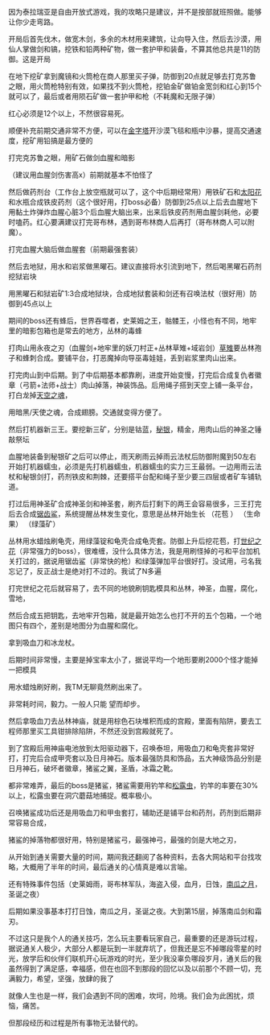 因为泰拉瑞亚是自由开放式游戏，我的攻略只是建议，并不是按部就班照做。能够让你少走弯路。

 

开局后首先伐木，做宽木剑，多余的木材用来建筑，让向导入住，然后去沙漠，用仙人掌做剑和镐，挖铁和铅两种矿物，做一套护甲和装备，不算其他总共是11的防御。这是开局

 

在地下挖矿拿到魔镜和火筒枪在商人那里买子弹，防御到20点就足够去打克苏鲁之眼，用火筒枪特别有效，如果找不到火筒枪，挖铂金矿做铂金宽剑和红心到15个就可以了，最后或者用陨石矿做一套护甲和枪（不耗魔和无限子弹）

红心必须是12个以上，不然很容易死。

 

顺便补充前期交通非常不方便，可以在[金字塔](https://www.zhihu.com/search?q=金字塔&search_source=Entity&hybrid_search_source=Entity&hybrid_search_extra={:,:})开沙漠飞毯和瓶中沙暴，提高交通速度，挖矿用铅搞是最方便的

 

打完克苏鲁之眼，用矿石做剑血腥和暗影

（建议用血腥剑伤害高x）前期就基本不怕怪了

然后做药剂台（工作台上放空瓶就可以了，这个中后期经常用）用铁矿石和[太阳花](https://www.zhihu.com/search?q=太阳花&search_source=Entity&hybrid_search_source=Entity&hybrid_search_extra={:,:})和水瓶合成铁皮药剂（这个很好用，打boss必备）防御到25点以上后去血腥地下用黏土炸弹炸血腥心脏3个后血腥大脑出来，出来后铁皮药剂用血腥剑耗他，必要时嗑药。红心要满建议打完哥布林，遇到哥布林商人后再打（哥布林商人可以附魔）。

 

打完血腥大脑后做血腥套（前期最强套装）

然后去地狱，用水和岩浆做黑曜石。建议直接将水引流到地下，然后喝黑曜石药剂挖狱岩块

用黑曜石和狱岩矿1:3合成地狱块，合成地狱套装和剑还有召唤法杖（很好用）防御到45点以上

 

期间的boss还有蜂后，世界吞噬者，史莱姆之王，骷髅王，小怪也有不同，地牢里的暗影包箱也是常去的地方，丛林的毒蜂

 

打肉山用永夜之刃（血腥剑+地牢里的妖刀村正+丛林草雉+域岩剑）[草雉](https://www.zhihu.com/search?q=草雉&search_source=Entity&hybrid_search_source=Entity&hybrid_search_extra={:,:})要丛林孢子和蜂刺合成。要铺平台，打恶魔掉向导巫毒娃娃，丢到岩浆里肉山出来。

 

打完肉山到中后期。到了中后期基本都靠刷，进度开始变慢，打完后合成复仇者徽章（弓箭+法师+战士）肉山掉落，神装饰品。后用绳子搭到天空上铺一条平台，打白龙掉[天空之魂](https://www.zhihu.com/search?q=天空之魂&search_source=Entity&hybrid_search_source=Entity&hybrid_search_extra={:,:})，

用暗黑/天使之魂，合成翅膀。交通就变得方便了。

 

然后打机器新三王。要挖新三矿，分别是钴蓝，[秘银](https://www.zhihu.com/search?q=秘银&search_source=Entity&hybrid_search_source=Entity&hybrid_search_extra={:,:})，精金，用肉山后的神圣之锤敲祭坛

血腥地装备到秘银矿之后可以停止，雨天刷雨云掉雨云法杖后防御附魔到50左右开始打机器蠕虫，必须是先打机器蠕虫，机器蠕虫的实力三王最弱。一边用雨云法杖和秘银剑打，药剂铁皮和荆棘，还要搭平台配和绳子至少要三四层或者矿车铺轨道。

 

打过后用神圣矿合成神圣剑和神圣套，刷齐后打剩下的两王会容易很多，三王打完后去合成[锯齿鲨](https://www.zhihu.com/search?q=锯齿鲨&search_source=Entity&hybrid_search_source=Entity&hybrid_search_extra={:,:})，系统提醒丛林发生变化，意思是丛林开始生长 （花苞 ） （生命果） （绿藻矿）

丛林用水蜡烛刷龟壳，用绿藻锭和龟壳合成龟壳套。防御上升后挖花苞，打[世纪之花](https://www.zhihu.com/search?q=世纪之花&search_source=Entity&hybrid_search_source=Entity&hybrid_search_extra={:,:})（非常强力的boss），很难缠，没什么具体方法，我是用刷怪掉的弓和平台加机关打过的，据说用锯齿鲨（非常快的枪）和绿藻弹加平台很好打。没试用，弓名我忘记了，反正战士是绝对打不过的。我试了N多遍

 

打完世纪之花后就容易了，去不同的地貌刷钥匙模具和丛林，神圣，血腥，腐化，雪地，

然后合成五把钥匙，去地牢开包箱，就是最开始怎么也打不开的五个包箱，一个地图只有四个，差别是地图分为血腥和腐化。

拿到吸血刀和冰龙杖。

 

后期时间非常慢，主要是掉宝率太小了，据说平均一个地形要刷2000个怪才能掉一把模具

用水蜡烛刷好刷，我TM无聊竟然刷出来了。

非常耗时间，毅力。一般人只能 望而却步。

 

然后拿吸血刀去丛林神庙，就是用棕色石块堆积而成的宫殿，里面有陷阱，要去工程师那里买工具钳排除陷阱，不然还没到宫殿就死了。

 

到了宫殿后用神庙电池放到太阳驱动器下，召唤泰坦，用吸血刀和龟壳套非常好打，打完后合成甲壳套以及日月神石。版本最强防具和饰品，五大神级饰品分别是日月神石，破坏者徽章，猪鲨之翼，圣盾，冰霜之靴。

 

都非常难弄，最后的boss是猪鲨，猪鲨需要用钓竿和[松露虫](https://www.zhihu.com/search?q=松露虫&search_source=Entity&hybrid_search_source=Entity&hybrid_search_extra={:,:})，钓竿的率要在30%以上，松露虫要在洞穴蘑菇地捕捉。概率极小。

 

召唤猪鲨成功后还是用吸血刀和甲虫套打，辅助还是铺平台和药剂，药剂到后期非常容易合成，

 

猪鲨的掉落物都很好用，特别是猪鲨弓，最强神弓，最强的剑是大地之刃，

 

从开始到通关需要大量的时间，期间我还翻阅了各种资料，去各大网站和平台找攻略，大概用了半年的时间，最后通关的心情真是难以言喻。

 

还有特殊事件包括（史莱姆雨，哥布林军队，海盗入侵，血月，日蚀，[南瓜之月](https://www.zhihu.com/search?q=南瓜之月&search_source=Entity&hybrid_search_source=Entity&hybrid_search_extra={:,:})，圣诞之夜）

后期如果没事基本打打日蚀，南瓜之月，圣诞之夜。大到第15层，掉落南瓜剑和霜刃。

 

不过这只是我个人的通关技巧，怎么玩主要看玩家自己，最重要的还是游玩过程，据说通关人极少，大部分人都是玩到一半就弃坑了，但我还是忘不掉哪段零星的时光，放学后和伙伴们联机开心玩游戏的时光，至少我没辜负哪段岁月，通关后的我虽然得到了满足感，幸福感，但在也回不到那段的回忆以及以前那个不顾一切，充满毅力，希望，坚强，放肆的我了

 

就像人生也是一样，我们会遇到不同的困难，坎坷，险境。我们会为此困扰，烦恼，痛苦。

但那段经历和过程是所有事物无法替代的。